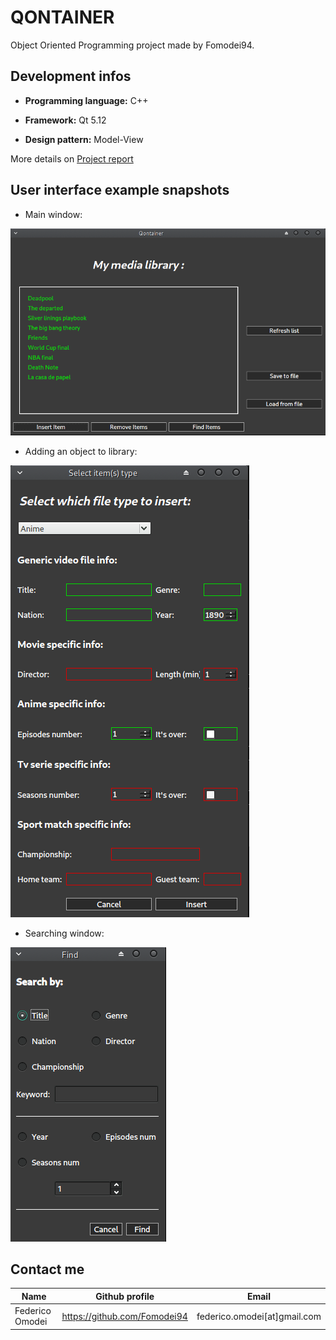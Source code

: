 # QONTAINER

Object Oriented Programming project made by Fomodei94.

## Development infos

* **Programming language:** C++

* **Framework:** Qt 5.12

* **Design pattern:** Model-View

More details on [Project report](https://github.com/Fomodei94/Qontainer/blob/develop/Relazione/relazione.pdf)

## User interface example snapshots

* Main window:

![User interface main window](https://github.com/Fomodei94/Qontainer/blob/develop/Design/Gui/Screenshot_2019-06-24_23-53-52.png)

* Adding an object to library:

![Add object window](https://github.com/Fomodei94/Qontainer/blob/develop/Design/Gui/Screenshot_2019-06-24_23-55-11.png)

* Searching window:

![Search object window](https://github.com/Fomodei94/Qontainer/blob/develop/Design/Gui/Screenshot_2020-03-31_12-50-31.png)

## Contact me

| Name | Github profile | Email |
| ------ | ------ | ------ |
| Federico Omodei | https://github.com/Fomodei94 | federico.omodei[at]gmail.com
